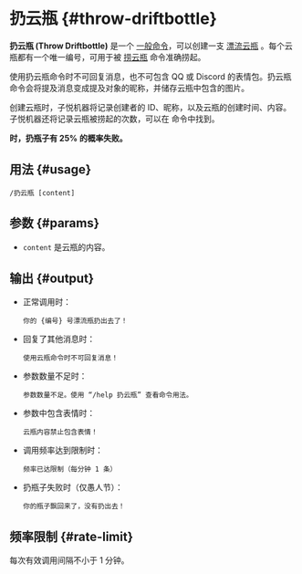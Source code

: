 # 扔云瓶 {#throw-driftbottle}

**扔云瓶 (Throw Driftbottle)** 是一个 [一般命令](/general)，可以创建一支 [漂流云瓶](/general/driftbottle) 。每个云瓶都有一个唯一编号，可用于被 [捞云瓶](/general/driftbottle/pick) 命令准确捞起。

使用扔云瓶命令时不可回复消息，也不可包含 QQ 或 Discord 的表情包。扔云瓶命令会将提及消息变成提及对象的昵称，并储存云瓶中包含的图片。

创建云瓶时，子悦机器将记录创建者的 ID、昵称，以及云瓶的创建时间、内容。子悦机器还将记录云瓶被捞起的次数，可以在 [](list-driftbottle.md) 命令中找到。

**[](timeline.md#april) 时，扔瓶子有 25% 的概率失败。**

## 用法 {#usage}

```
/扔云瓶 [content]
```

## 参数 {#params}

* `content` 是云瓶的内容。

## 输出 {#output}

* 正常调用时：

  ```
  你的 {编号} 号漂流瓶扔出去了！
  ```

* 回复了其他消息时：

  ```
  使用云瓶命令时不可回复消息！
  ```

* 参数数量不足时：

  ```
  参数数量不足。使用 “/help 扔云瓶” 查看命令用法。
  ```

* 参数中包含表情时：

  ```
  云瓶内容禁止包含表情！
  ```

* 调用频率达到限制时：

  ```
  频率已达限制（每分钟 1 条）
  ```

* 扔瓶子失败时（仅愚人节）：

  ```
  你的瓶子飘回来了，没有扔出去！
  ```

## 频率限制 {#rate-limit}

每次有效调用间隔不小于 1 分钟。